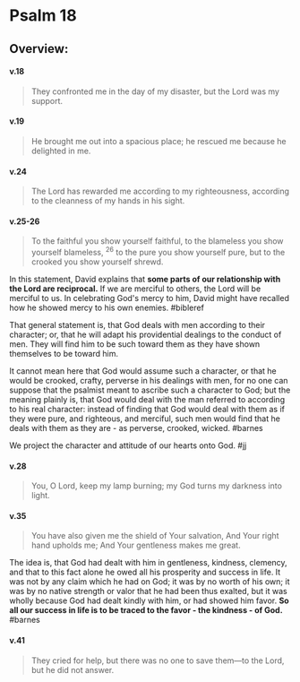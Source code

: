 # Psalm 18

## Overview:


#### v.18
>They confronted me in the day of my disaster, but the Lord was my support.

#### v.19
>He brought me out into a spacious place; he rescued me because he delighted in me.

#### v.24
>The Lord has rewarded me according to my righteousness, according to the cleanness of my hands in his sight.

#### v.25-26
>To the faithful you show yourself faithful, to the blameless you show yourself blameless, <sup>26</sup> to the pure you show yourself pure, but to the crooked you show yourself shrewd.

In this statement, David explains that **some parts of our relationship with the Lord are reciprocal.** If we are merciful to others, the Lord will be merciful to us. In celebrating God's mercy to him, David might have recalled how he showed mercy to his own enemies.
#bibleref 

That general statement is, that God deals with men according to their character; or, that he will adapt his providential dealings to the conduct of men. They will find him to be such toward them as they have shown themselves to be toward him.

It cannot mean here that God would assume such a character, or that he would be crooked, crafty, perverse in his dealings with men, for no one can suppose that the psalmist meant to ascribe such a character to God; but the meaning plainly is, that God would deal with the man referred to according to his real character: instead of finding that God would deal with them as if they were pure, and righteous, and merciful, such men would find that he deals with them as they are - as perverse, crooked, wicked.
#barnes 

We project the character and attitude of our hearts onto God.
#jj 

#### v.28
>You, O Lord, keep my lamp burning; my God turns my darkness into light.

#### v.35
>You have also given me the shield of Your salvation, And Your right hand upholds me; And Your gentleness makes me great.

The idea is, that God had dealt with him in gentleness, kindness, clemency, and that to this fact alone he owed all his prosperity and success in life. It was not by any claim which he had on God; it was by no worth of his own; it was by no native strength or valor that he had been thus exalted, but it was wholly because God had dealt kindly with him, or had showed him favor. **So all our success in life is to be traced to the favor - the kindness - of God.**
#barnes 

#### v.41
>They cried for help, but there was no one to save them—to the Lord, but he did not answer.

